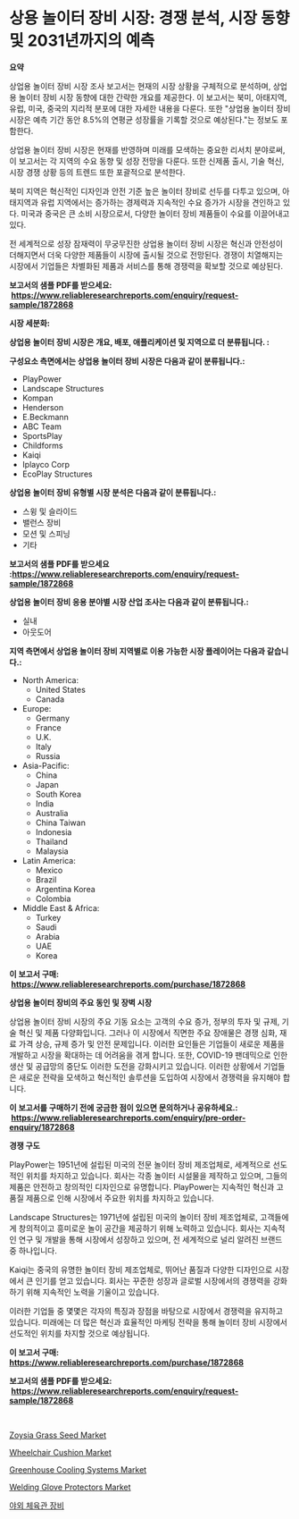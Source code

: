 <p><h1>상용 놀이터 장비 시장: 경쟁 분석, 시장 동향 및 2031년까지의 예측</h1></p><p><strong>요약</strong></p>
<p><p>상업용 놀이터 장비 시장 조사 보고서는 현재의 시장 상황을 구체적으로 분석하며, 상업용 놀이터 장비 시장 동향에 대한 간략한 개요를 제공한다. 이 보고서는 북미, 아태지역, 유럽, 미국, 중국의 지리적 분포에 대한 자세한 내용을 다룬다. 또한 "상업용 놀이터 장비 시장은 예측 기간 동안 8.5%의 연평균 성장률을 기록할 것으로 예상된다."는 정보도 포함한다.</p><p>상업용 놀이터 장비 시장은 현재를 반영하며 미래를 모색하는 중요한 리서치 분야로써, 이 보고서는 각 지역의 수요 동향 및 성장 전망을 다룬다. 또한 신제품 출시, 기술 혁신, 시장 경쟁 상황 등의 트렌드 또한 포괄적으로 분석한다.</p><p>북미 지역은 혁신적인 디자인과 안전 기준 높은 놀이터 장비로 선두를 다투고 있으며, 아태지역과 유럽 지역에서는 증가하는 경제력과 지속적인 수요 증가가 시장을 견인하고 있다. 미국과 중국은 큰 소비 시장으로서, 다양한 놀이터 장비 제품들이 수요를 이끌어내고 있다.</p><p>전 세계적으로 성장 잠재력이 무궁무진한 상업용 놀이터 장비 시장은 혁신과 안전성이 더해지면서 더욱 다양한 제품들이 시장에 출시될 것으로 전망된다. 경쟁이 치열해지는 시장에서 기업들은 차별화된 제품과 서비스를 통해 경쟁력을 확보할 것으로 예상된다.</p></p>
<p><strong>보고서의 샘플 PDF를 받으세요: &nbsp;<a href="https://www.reliableresearchreports.com/enquiry/request-sample/1872868">https://www.reliableresearchreports.com/enquiry/request-sample/1872868</a></strong></p>
<p><strong>시장 세분화:</strong></p>
<p><strong> 상업용 놀이터 장비 시장은 개요, 배포, 애플리케이션 및 지역으로 더 분류됩니다. :</strong></p>
<p><strong>구성요소 측면에서는 상업용 놀이터 장비 시장은 다음과 같이 분류됩니다.:</strong></p>
<p><ul><li>PlayPower</li><li>Landscape Structures</li><li>Kompan</li><li>Henderson</li><li>E.Beckmann</li><li>ABC Team</li><li>SportsPlay</li><li>Childforms</li><li>Kaiqi</li><li>Iplayco Corp</li><li>EcoPlay Structures</li></ul></p>
<p><strong> 상업용 놀이터 장비 유형별 시장 분석은 다음과 같이 분류됩니다.:</strong></p>
<p><ul><li>스윙 및 슬라이드</li><li>밸런스 장비</li><li>모션 및 스피닝</li><li>기타</li></ul></p>
<p><strong>보고서의 샘플 PDF를 받으세요 :<a href="https://www.reliableresearchreports.com/enquiry/request-sample/1872868">https://www.reliableresearchreports.com/enquiry/request-sample/1872868</a></strong></p>
<p><strong> 상업용 놀이터 장비 응용 분야별 시장 산업 조사는 다음과 같이 분류됩니다.:</strong></p>
<p><ul><li>실내</li><li>아웃도어</li></ul></p>
<p><strong>지역 측면에서 상업용 놀이터 장비 지역별로 이용 가능한 시장 플레이어는 다음과 같습니다.:</strong></p>
<p><ul>
    <li>
        North America:
        <ul>
            <li>United States</li>
            <li>Canada</li>
        </ul>
    </li>
    <li>
        Europe:
        <ul>
            <li>Germany</li>
            <li>France</li>
            <li>U.K.</li>
            <li>Italy</li>
            <li>Russia</li>
        </ul>
    </li>
    <li>
        Asia-Pacific:
        <ul>
            <li>China</li>
            <li>Japan</li>
            <li>South Korea</li>
            <li>India</li>
            <li>Australia</li>
            <li>China Taiwan</li>
            <li>Indonesia</li>
            <li>Thailand</li>
            <li>Malaysia</li>
        </ul>
    </li>
    <li>
        Latin America:
        <ul>
            <li>Mexico</li>
            <li>Brazil</li>
            <li>Argentina Korea</li>
            <li>Colombia</li>
        </ul>
    </li>
    <li>
        Middle East & Africa:
        <ul>
            <li>Turkey</li>
            <li>Saudi</li>
            <li>Arabia</li>
            <li>UAE</li>
            <li>Korea</li>
        </ul>
    </li>
    </ul></p>
<p><strong>이 보고서 구매: &nbsp;<a href="https://www.reliableresearchreports.com/purchase/1872868">https://www.reliableresearchreports.com/purchase/1872868</a></strong></p>
<p><strong>상업용 놀이터 장비의 주요 동인 및 장벽 시장</strong></p>
<p><p>상업용 놀이터 장비 시장의 주요 기동 요소는 고객의 수요 증가, 정부의 투자 및 규제, 기술 혁신 및 제품 다양화입니다. 그러나 이 시장에서 직면한 주요 장애물은 경쟁 심화, 재료 가격 상승, 규제 증가 및 안전 문제입니다. 이러한 요인들은 기업들이 새로운 제품을 개발하고 시장을 확대하는 데 어려움을 겪게 합니다. 또한, COVID-19 팬데믹으로 인한 생산 및 공급망의 중단도 이러한 도전을 강화시키고 있습니다. 이러한 상황에서 기업들은 새로운 전략을 모색하고 혁신적인 솔루션을 도입하여 시장에서 경쟁력을 유지해야 합니다.</p></p>
<p><strong>이 보고서를 구매하기 전에 궁금한 점이 있으면 문의하거나 공유하세요.: &nbsp;<a href="https://www.reliableresearchreports.com/enquiry/pre-order-enquiry/1872868">https://www.reliableresearchreports.com/enquiry/pre-order-enquiry/1872868</a></strong></p>
<p><strong>경쟁 구도</strong></p>
<p><p>PlayPower는 1951년에 설립된 미국의 전문 놀이터 장비 제조업체로, 세계적으로 선도적인 위치를 차지하고 있습니다. 회사는 각종 놀이터 시설물을 제작하고 있으며, 그들의 제품은 안전하고 창의적인 디자인으로 유명합니다. PlayPower는 지속적인 혁신과 고품질 제품으로 인해 시장에서 주요한 위치를 차지하고 있습니다.</p><p>Landscape Structures는 1971년에 설립된 미국의 놀이터 장비 제조업체로, 고객들에게 창의적이고 흥미로운 놀이 공간을 제공하기 위해 노력하고 있습니다. 회사는 지속적인 연구 및 개발을 통해 시장에서 성장하고 있으며, 전 세계적으로 널리 알려진 브랜드 중 하나입니다.</p><p>Kaiqi는 중국의 유명한 놀이터 장비 제조업체로, 뛰어난 품질과 다양한 디자인으로 시장에서 큰 인기를 얻고 있습니다. 회사는 꾸준한 성장과 글로벌 시장에서의 경쟁력을 강화하기 위해 지속적인 노력을 기울이고 있습니다.</p><p>이러한 기업들 중 몇몇은 각자의 특징과 장점을 바탕으로 시장에서 경쟁력을 유지하고 있습니다. 미래에는 더 많은 혁신과 효율적인 마케팅 전략을 통해 놀이터 장비 시장에서 선도적인 위치를 차지할 것으로 예상됩니다.</p></p>
<p><strong>이 보고서 구매: &nbsp; <a href="https://www.reliableresearchreports.com/purchase/1872868">https://www.reliableresearchreports.com/purchase/1872868</a></strong></p>
<p><strong>보고서의 샘플 PDF를 받으세요: &nbsp;<a href="https://www.reliableresearchreports.com/enquiry/request-sample/1872868">https://www.reliableresearchreports.com/enquiry/request-sample/1872868</a></strong><strong></strong></p>
<p>&nbsp;</p>
<p><p><a href="https://noble-drawer-34c.notion.site/Global-Zoysia-Grass-Seed-Market-by-Types-Applications-and-Major-Players-with-Regional-Growth-Rate-08371db97eed4cf692b5b8ba318311bf">Zoysia Grass Seed Market</a></p><p><a href="https://github.com/globismark/Market-Research-Report-List-2/blob/main/wheelchair-cushion-market.md">Wheelchair Cushion Market</a></p><p><a href="https://iodized-pantydraco-05c.notion.site/Greenhouse-Cooling-Systems-Market-Dynamics-2024-2031-Also-about-Its-Market-Trends-Projections-and-825d7ea34f4046b2b2e35652a6b49223">Greenhouse Cooling Systems Market</a></p><p><a href="https://github.com/prosalinda88/Market-Research-Report-List-3/blob/main/welding-glove-protectors-market.md">Welding Glove Protectors Market</a></p><p><a href="https://github.com/vsoq0zknh59/Market-Research-Report-List-1/blob/main/25204722419.md">야외 체육관 장비</a></p></p>